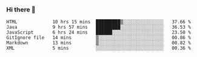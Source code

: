 ### Hi there 👋

<!--START_SECTION:waka-->

```text
HTML             10 hrs 15 mins  █████████▒░░░░░░░░░░░░░░░   37.66 %
Java             9 hrs 57 mins   █████████░░░░░░░░░░░░░░░░   36.53 %
JavaScript       6 hrs 24 mins   ██████░░░░░░░░░░░░░░░░░░░   23.50 %
GitIgnore file   14 mins         ▒░░░░░░░░░░░░░░░░░░░░░░░░   00.86 %
Markdown         13 mins         ▒░░░░░░░░░░░░░░░░░░░░░░░░   00.82 %
XML              5 mins          ░░░░░░░░░░░░░░░░░░░░░░░░░   00.36 %
```

<!--END_SECTION:waka-->


<!--
**AnkelMauCastillo/AnkelMauCastillo** is a ✨ _special_ ✨ repository because its `README.md` (this file) appears on your GitHub profile.

Here are some ideas to get you started:

- 🔭 I’m currently working on ...
- 🌱 I’m currently learning ...
- 👯 I’m looking to collaborate on ...
- 🤔 I’m looking for help with ...
- 💬 Ask me about ...
- 📫 How to reach me: ...
- 😄 Pronouns: ...
- ⚡ Fun fact: ...
-->
